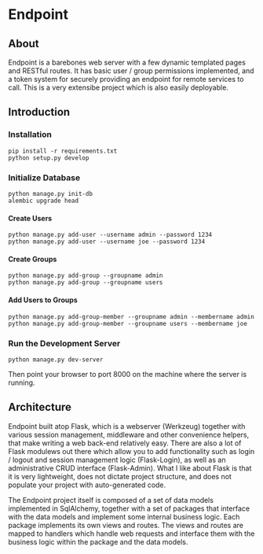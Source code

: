 # Endpoint
## About
Endpoint is a barebones web server with a few dynamic templated pages and RESTful routes. It has basic user / group permissions implemented, and a token system for securely providing an endpoint for remote services to call. This is a very extensibe project which is also easily deployable.

## Introduction

### Installation
```
pip install -r requirements.txt
python setup.py develop
```

### Initialize Database
```
python manage.py init-db
alembic upgrade head
```
#### Create Users
```
python manage.py add-user --username admin --password 1234
python manage.py add-user --username joe --password 1234
```

#### Create Groups
```
python manage.py add-group --groupname admin
python manage.py add-group --groupname users
```

#### Add Users to Groups
```
python manage.py add-group-member --groupname admin --membername admin
python manage.py add-group-member --groupname users --membername joe
```

### Run the Development Server
```
python manage.py dev-server
```

Then point your browser to port 8000 on the machine where the server is running.

## Architecture

Endpoint built atop Flask, which is a webserver (Werkzeug) together with various session management, middleware and other convenience helpers, that make writing a web back-end relatively easy. There are also a lot of Flask modulews out there which allow you to add functionality such as login / logout and session management logic (Flask-Login), as well as an administrative CRUD interface (Flask-Admin). What I like about Flask is that it is very lightweight, does not dictate project structure, and does not populate your project with auto-generated code.

The Endpoint project itself is composed of a set of data models implemented in SqlAlchemy, together with a set of packages that interface with the data models and implement some internal business logic. Each package implements its own views and routes. The views and routes are mapped to handlers which handle web requests and interface them with the business logic within the package and the data models.